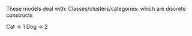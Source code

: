These models deal with:
Classes/clusters/categories:
which are discrete constructs

Cat -> 1
Dog -> 2